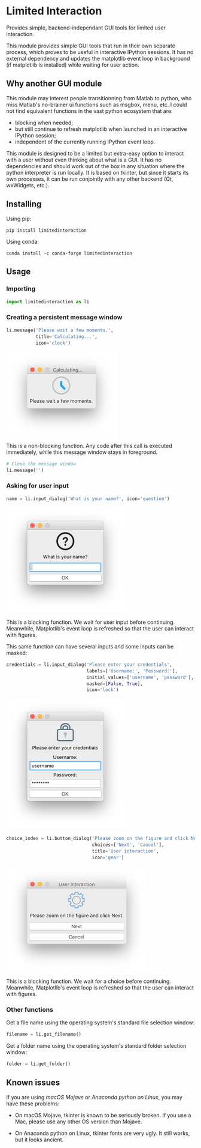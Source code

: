 # Limited Interaction

Provides simple, backend-independant GUI tools for limited user interaction.

This module provides simple GUI tools that run in their own separate process,
which proves to be useful in interactive IPython sessions. It has no external
dependency and updates the matplotlib event loop in background (if matplotlib
is installed) while waiting for user action.


## Why another GUI module ##

This module may interest people transitionning from Matlab to python, who miss
Matlab's no-brainer ui functions such as msgbox, menu, etc. I could not find
equivalent functions in the vast python ecosystem that are:

- blocking when needed;
- but still continue to refresh matplotlib when launched in an interactive
  IPython session;
- independent of the currently running IPython event loop.

This module is designed to be a limited but extra-easy option to interact with
a user without even thinking about what is a GUI. It has no dependencies and
should work out of the box in any situation where the python interpreter is run
locally. It is based on tkinter, but since it starts its own processes, it can
be run conjointly with any other backend (Qt, wxWidgets, etc.).


## Installing ##

Using pip:
```
pip install limitedinteraction
```

Using conda:
```
conda install -c conda-forge limitedinteraction
```

## Usage ##

### Importing ###

```python
import limitedinteraction as li
```

### Creating a persistent message window ###

```python
li.message('Please wait a few moments.',
           title='Calculating...',
           icon='clock')
```

![message_calculating_macOS](https://raw.githubusercontent.com/felixchenier/limitedinteraction/main/doc/message_calculating.png)


This is a non-blocking function. Any code after this call is executed
immediately, while this message window stays in foreground.

```python
# Close the message window
li.message('')
```

### Asking for user input ###

```python
name = li.input_dialog('What is your name?', icon='question')
```

![input_dialog_name_macOS](https://raw.githubusercontent.com/felixchenier/limitedinteraction/main/doc/input_dialog_name.png)

This is a blocking function. We wait for user input before continuing.
Meanwhile, Matplotlib's event loop is refreshed so that the user can
interact with figures.

This same function can have several inputs and some inputs can be masked:

```python
credentials = li.input_dialog('Please enter your credentials',
                              labels=['Username:', 'Password:'],
                              initial_values=['username', 'password'],
                              masked=[False, True],
                              icon='lock')
```
![input_dialog_credentials_macOS](https://raw.githubusercontent.com/felixchenier/limitedinteraction/main/doc/input_dialog_credentials.png)


```python
choice_index = li.button_dialog('Please zoom on the figure and click Next.',
                                choices=['Next', 'Cancel'],
                                title='User interaction',
                                icon='gear')
```

![button_dialog_user_interaction_macOS](https://raw.githubusercontent.com/felixchenier/limitedinteraction/main/doc/button_dialog_user_interaction.png)

This is a blocking function. We wait for a choice before continuing. Meanwhile,
Matplotlib's event loop is refreshed so that the user can interact with
figures.


### Other functions ###

Get a file name using the operating system's standard file selection window:

```python
filename = li.get_filename()
````

Get a folder name using the operating system's standard folder selection
window:

```python
folder = li.get_folder()
```

## Known issues ##

If you are using *macOS Mojave* or *Anaconda python on Linux*, you may have these
problems:

- On macOS Mojave, tkinter is known to be seriously broken. If you use a Mac, please use
  any other OS version than Mojave.

- On Anaconda python on Linux, tkinter fonts are very ugly. It still works, but it looks
  ancient.
